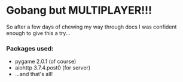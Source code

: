 # Gobang but MULTIPLAYER!!!

So after a few days of chewing my way through docs
I was confident enough to give this a try...

### Packages used:
- pygame 2.0.1 (of course)
- aiohttp 3.7.4.post0 (for server)
- ...and that's all!
